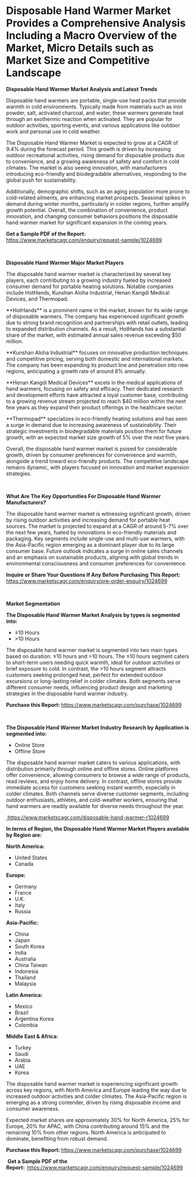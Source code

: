 <p><h1>Disposable Hand Warmer Market Provides a Comprehensive Analysis Including a Macro Overview of the Market, Micro Details such as Market Size and Competitive Landscape</h1></p><p><strong>Disposable Hand Warmer Market Analysis and Latest Trends</strong></p>
<p><p>Disposable hand warmers are portable, single-use heat packs that provide warmth in cold environments. Typically made from materials such as iron powder, salt, activated charcoal, and water, these warmers generate heat through an exothermic reaction when activated. They are popular for outdoor activities, sporting events, and various applications like outdoor work and personal use in cold weather.</p><p>The Disposable Hand Warmer Market is expected to grow at a CAGR of 9.4% during the forecast period. This growth is driven by increasing outdoor recreational activities, rising demand for disposable products due to convenience, and a growing awareness of safety and comfort in cold climates. The market is also seeing innovation, with manufacturers introducing eco-friendly and biodegradable alternatives, responding to the global push for sustainability.</p><p>Additionally, demographic shifts, such as an aging population more prone to cold-related ailments, are enhancing market prospects. Seasonal spikes in demand during winter months, particularly in colder regions, further amplify growth potential. Overall, the combination of convenience, product innovation, and changing consumer behaviors positions the disposable hand warmer market for significant expansion in the coming years.</p></p>
<p><strong>Get a Sample PDF of the Report:&nbsp;</strong> <a href="https://www.marketscagr.com/enquiry/request-sample/1024699?utm_campaign=2465&utm_medium=2&utm_source=Github&utm_content=ia&utm_term=17042025&utm_id=disposable-hand-warmer">https://www.marketscagr.com/enquiry/request-sample/1024699</a></p>
<p>&nbsp;</p>
<p><strong>Disposable Hand Warmer Major Market Players</strong></p>
<p><p>The disposable hand warmer market is characterized by several key players, each contributing to a growing industry fueled by increased consumer demand for portable heating solutions. Notable companies include HotHands, Kunshan Aloha Industrial, Henan Kangdi Medical Devices, and Thermopad.</p><p>**HotHands** is a prominent name in the market, known for its wide range of disposable warmers. The company has experienced significant growth due to strong brand recognition and partnerships with retail outlets, leading to expanded distribution channels. As a result, HotHands has a substantial share of the market, with estimated annual sales revenue exceeding $50 million.</p><p>**Kunshan Aloha Industrial** focuses on innovative production techniques and competitive pricing, serving both domestic and international markets. The company has been expanding its product line and penetration into new regions, anticipating a growth rate of around 8% annually.</p><p>**Henan Kangdi Medical Devices** excels in the medical applications of hand warmers, focusing on safety and efficacy. Their dedicated research and development efforts have attracted a loyal customer base, contributing to a growing revenue stream projected to reach $40 million within the next few years as they expand their product offerings in the healthcare sector.</p><p>**Thermopad** specializes in eco-friendly heating solutions and has seen a surge in demand due to increasing awareness of sustainability. Their strategic investments in biodegradable materials position them for future growth, with an expected market size growth of 5% over the next five years.</p><p>Overall, the disposable hand warmer market is poised for considerable growth, driven by consumer preferences for convenience and warmth, alongside a trend toward eco-friendly products. The competitive landscape remains dynamic, with players focused on innovation and market expansion strategies.</p></p>
<p>&nbsp;</p>
<p><strong>What Are The Key Opportunities For Disposable Hand Warmer Manufacturers?</strong></p>
<p><p>The disposable hand warmer market is witnessing significant growth, driven by rising outdoor activities and increasing demand for portable heat sources. The market is projected to expand at a CAGR of around 5-7% over the next few years, fueled by innovations in eco-friendly materials and packaging. Key segments include single-use and multi-use warmers, with the Asia-Pacific region emerging as a dominant player due to its large consumer base. Future outlook indicates a surge in online sales channels and an emphasis on sustainable products, aligning with global trends in environmental consciousness and consumer preferences for convenience.</p></p>
<p><strong>Inquire or Share Your Questions If Any Before Purchasing This Report:</strong> <a href="https://www.marketscagr.com/enquiry/pre-order-enquiry/1024699?utm_campaign=2465&utm_medium=2&utm_source=Github&utm_content=ia&utm_term=17042025&utm_id=disposable-hand-warmer">https://www.marketscagr.com/enquiry/pre-order-enquiry/1024699</a></p>
<p>&nbsp;</p>
<p><strong>Market Segmentation</strong></p>
<p><strong>The Disposable Hand Warmer Market Analysis by types is segmented into:</strong></p>
<p><ul><li>≤10 Hours</li><li>>10 Hours</li></ul></p>
<p><p>The disposable hand warmer market is segmented into two main types based on duration: ≤10 hours and >10 hours. The ≤10 hours segment caters to short-term users needing quick warmth, ideal for outdoor activities or brief exposure to cold. In contrast, the >10 hours segment attracts customers seeking prolonged heat, perfect for extended outdoor excursions or long-lasting relief in colder climates. Both segments serve different consumer needs, influencing product design and marketing strategies in the disposable hand warmer industry.</p></p>
<p><strong>Purchase this Report:&nbsp;</strong><a href="https://www.marketscagr.com/purchase/1024699?utm_campaign=2465&utm_medium=2&utm_source=Github&utm_content=ia&utm_term=17042025&utm_id=disposable-hand-warmer">https://www.marketscagr.com/purchase/1024699</a></p>
<p>&nbsp;</p>
<p><strong>The Disposable Hand Warmer Market Industry Research by Application is segmented into:</strong></p>
<p><ul><li>Online Store</li><li>Offline Store</li></ul></p>
<p><p>The disposable hand warmer market caters to various applications, with distribution primarily through online and offline stores. Online platforms offer convenience, allowing consumers to browse a wide range of products, read reviews, and enjoy home delivery. In contrast, offline stores provide immediate access for customers seeking instant warmth, especially in colder climates. Both channels serve diverse customer segments, including outdoor enthusiasts, athletes, and cold-weather workers, ensuring that hand warmers are readily available for diverse needs throughout the year.</p></p>
<p><a href="https://www.marketscagr.com/disposable-hand-warmer-r1024699?utm_campaign=2465&utm_medium=2&utm_source=Github&utm_content=ia&utm_term=17042025&utm_id=disposable-hand-warmer">&nbsp;https://www.marketscagr.com/disposable-hand-warmer-r1024699</a></p>
<p><strong>In terms of Region, the Disposable Hand Warmer Market Players available by Region are:</strong></p>
<p>
    <p> <strong> North America: </strong>
        <ul>
            <li>United States</li>
            <li>Canada</li>
        </ul>
        </p> 
    <p> <strong> Europe: </strong>
        <ul>
            <li>Germany</li>
            <li>France</li>
            <li>U.K.</li>
            <li>Italy</li>
            <li>Russia</li>
        </ul>
        </p> 
    <p> <strong> Asia-Pacific: </strong>
        <ul>
            <li>China</li>
            <li>Japan</li>
            <li>South Korea</li>
            <li>India</li>
            <li>Australia</li>
            <li>China Taiwan</li>
            <li>Indonesia</li>
            <li>Thailand</li>
            <li>Malaysia</li>
        </ul>
        </p> 
    <p> <strong> Latin America: </strong>
        <ul>
            <li>Mexico</li>
            <li>Brazil</li>
            <li>Argentina Korea</li>
            <li>Colombia</li>
        </ul>
        </p> 
    <p> <strong> Middle East & Africa: </strong>
        <ul>
            <li>Turkey</li>
            <li>Saudi</li>
            <li>Arabia</li>
            <li>UAE</li>
            <li>Korea</li>
        </ul>
    </p>
    </p>
<p><p>The disposable hand warmer market is experiencing significant growth across key regions, with North America and Europe leading the way due to increased outdoor activities and colder climates. The Asia-Pacific region is emerging as a strong contender, driven by rising disposable income and consumer awareness. </p><p>Expected market shares are approximately 30% for North America, 25% for Europe, 20% for APAC, with China contributing around 15% and the remaining 10% from other regions. North America is anticipated to dominate, benefiting from robust demand.</p></p>
<p><strong>Purchase this Report: </strong><a href="https://www.marketscagr.com/purchase/1024699?utm_campaign=2465&utm_medium=2&utm_source=Github&utm_content=ia&utm_term=17042025&utm_id=disposable-hand-warmer">https://www.marketscagr.com/purchase/1024699</a></p>
<p>&nbsp;<strong>Get a Sample PDF of the Report:&nbsp;&nbsp;</strong><a href="https://www.marketscagr.com/enquiry/request-sample/1024699?utm_campaign=2465&utm_medium=2&utm_source=Github&utm_content=ia&utm_term=17042025&utm_id=disposable-hand-warmer">https://www.marketscagr.com/enquiry/request-sample/1024699</a></p>
<p><strong></strong></p>
<p><p></p><p></p><p></p></p>